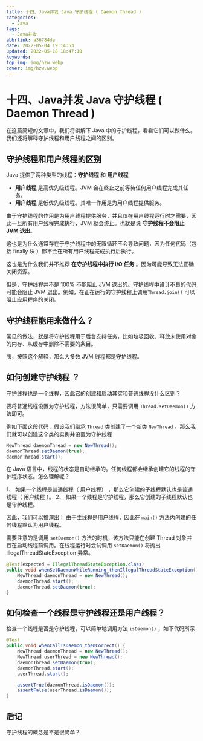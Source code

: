 ```yaml
---
title: 十四、Java并发 Java 守护线程 ( Daemon Thread )
categories:
  - Java
tags:
  - Java并发
abbrlink: a36784de
date: 2022-05-04 19:14:53
updated: 2022-05-18 18:47:10
keywords:
top_img: img/hzw.webp
cover: img/hzw.webp
---
```


# 十四、Java并发 Java 守护线程 ( Daemon Thread )

在这篇简短的文章中，我们将讲解下 Java 中的守护线程，看看它们可以做什么。我们还将解释守护线程和用户线程之间的区别。

## 守护线程和用户线程的区别

Java 提供了两种类型的线程：**守护线程** 和 **用户线程**

- **用户线程** 是高优先级线程。JVM 会在终止之前等待任何用户线程完成其任务。
- **用户线程** 是低优先级线程。其唯一作用是为用户线程提供服务。

由于守护线程的作用是为用户线程提供服务，并且仅在用户线程运行时才需要，因此一旦所有用户线程完成执行，JVM 就会终止。也就是说 **守护线程不会阻止 JVM 退出**。

这也是为什么通常存在于守护线程中的无限循环不会导致问题，因为任何代码（包括 finally 块 ）都不会在所有用户线程完成执行后执行。

这也是为什么我们并不推荐 **在守护线程中执行 I/O 任务** 。因为可能导致无法正确关闭资源。

但是，守护线程并不是 100% 不能阻止 JVM 退出的。守护线程中设计不良的代码可能会阻止 JVM 退出。例如，在正在运行的守护线程上调用`Thread.join()` 可以阻止应用程序的关闭。

## 守护线程能用来做什么？

常见的做法，就是将守护线程用于后台支持任务，比如垃圾回收、释放未使用对象的内存、从缓存中删除不需要的条目。

咦，按照这个解释，那么大多数 JVM 线程都是守护线程。

## 如何创建守护线程 ？

守护线程也是一个线程，因此它的创建和启动其实和普通线程没什么区别？

要将普通线程设置为守护线程，方法很简单，只需要调用 `Thread.setDaemon()` 方法即可。

例如下面这段代码，假设我们继承 `Thread` 类创建了一个新类 `NewThread` 。那么我们就可以创建这个类的实例并设置为守护线程

```java
NewThread daemonThread = new NewThread();
daemonThread.setDaemon(true);
daemonThread.start();
```

在 Java 语言中，线程的状态是自动继承的。任何线程都会继承创建它的线程的守护程序状态。怎么理解呢？

1、 如果一个线程是普通线程（ 用户线程） ，那么它创建的子线程默认也是普通线程（ 用户线程 ）。
2、 如果一个线程是守护线程，那么它创建的子线程默认也是守护线程。

因此，我们可以推演出： 由于主线程是用户线程，因此在 `main()` 方法内创建的任何线程默认为用户线程。

需要注意的是调用 `setDaemon()` 方法的时机，该方法只能在创建 Thread 对象并且在启动线程前调用。在线程运行时尝试调用 `setDaemon()` 将抛出 IllegalThreadStateException 异常。

```java
@Test(expected = IllegalThreadStateException.class)
public void whenSetDaemonWhileRunning_thenIllegalThreadStateException() {
    NewThread daemonThread = new NewThread();
    daemonThread.start();
    daemonThread.setDaemon(true);
}
```

## 如何检查一个线程是守护线程还是用户线程？

检查一个线程是否是守护线程，可以简单地调用方法 `isDaemon()` ，如下代码所示

```java
@Test
public void whenCallIsDaemon_thenCorrect() {
    NewThread daemonThread = new NewThread();
    NewThread userThread = new NewThread();
    daemonThread.setDaemon(true);
    daemonThread.start();
    userThread.start();

    assertTrue(daemonThread.isDaemon());
    assertFalse(userThread.isDaemon());
}
```

## 后记

守护线程的概念是不是很简单？